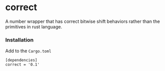 # correct
A number wrapper that has correct bitwise shift behaviors rather than the primitives in rust language.

### Installation
Add to the `Cargo.toml`
```
[dependencies]
correct = '0.1'
```